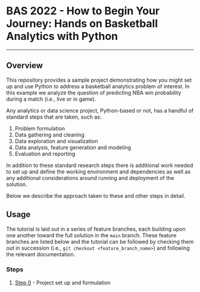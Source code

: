 # BAS 2022 - How to Begin Your Journey: Hands on Basketball Analytics with Python

---

## Overview

This repository provides a sample project demonstrating how you might set up and use Python to address a 
basketball analytics problem of interest. In this example we analyze the question of predicting NBA win probability
during a match (i.e., live or in game).

Any analytics or data science project, Python-based or not, has a handful of standard steps that are taken, such as:
1. Problem formulation
1. Data gathering and cleaning
1. Data exploration and visualization
1. Data analysis, feature generation and modeling
1. Evaluation and reporting

In addition to these standard research steps there is additional work needed to set up and define the working environment
and dependencies as well as any additional considerations around running and deployment of the solution.

Below we describe the approach taken to these and other steps in detail.

## Usage

The tutorial is laid out in a series of feature branches, each building upon one another toward the full solution in
the `main` branch. These feature branches are listed below and the tutorial can be followed by checking them out in 
succession (i.e., `git checkout <feature_branch_name>`) and following the relevant documentation.

### Steps

1. [Step 0](step-0-project-setup.md) - Project set up and formulation